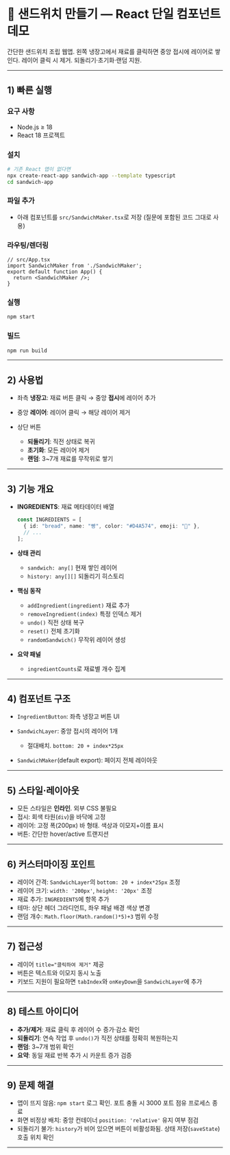 # 🥪 샌드위치 만들기 — React 단일 컴포넌트 데모

간단한 샌드위치 조립 웹앱. 왼쪽 냉장고에서 재료를 클릭하면 중앙 접시에 레이어로 쌓인다. 레이어 클릭 시 제거. 되돌리기·초기화·랜덤 지원.

---

## 1) 빠른 실행

### 요구 사항

* Node.js ≥ 18
* React 18 프로젝트

### 설치

```bash
# 기존 React 앱이 없다면
npx create-react-app sandwich-app --template typescript
cd sandwich-app
```

### 파일 추가

* 아래 컴포넌트를 `src/SandwichMaker.tsx`로 저장
  (질문에 포함된 코드 그대로 사용)

### 라우팅/렌더링

```tsx
// src/App.tsx
import SandwichMaker from './SandwichMaker';
export default function App() {
  return <SandwichMaker />;
}
```

### 실행

```bash
npm start
```

### 빌드

```bash
npm run build
```

---

## 2) 사용법

* 좌측 **냉장고**: 재료 버튼 클릭 → 중앙 **접시**에 레이어 추가
* 중앙 **레이어**: 레이어 클릭 → 해당 레이어 제거
* 상단 버튼

    * **되돌리기**: 직전 상태로 복귀
    * **초기화**: 모든 레이어 제거
    * **랜덤**: 3~7개 재료를 무작위로 쌓기

---

## 3) 기능 개요

* **INGREDIENTS**: 재료 메타데이터 배열

  ```ts
  const INGREDIENTS = [
    { id: "bread", name: "빵", color: "#D4A574", emoji: "🍞" },
    // ...
  ];
  ```
* **상태 관리**

    * `sandwich: any[]` 현재 쌓인 레이어
    * `history: any[][]` 되돌리기 히스토리
* **핵심 동작**

    * `addIngredient(ingredient)` 재료 추가
    * `removeIngredient(index)` 특정 인덱스 제거
    * `undo()` 직전 상태 복구
    * `reset()` 전체 초기화
    * `randomSandwich()` 무작위 레이어 생성
* **요약 패널**

    * `ingredientCounts`로 재료별 개수 집계

---

## 4) 컴포넌트 구조

* `IngredientButton`: 좌측 냉장고 버튼 UI
* `SandwichLayer`: 중앙 접시의 레이어 1개

    * 절대배치. `bottom: 20 + index*25px`
* `SandwichMaker`(default export): 페이지 전체 레이아웃

---

## 5) 스타일·레이아웃

* 모든 스타일은 **인라인**. 외부 CSS 불필요
* 접시: 회색 타원(`div`)을 바닥에 고정
* 레이어: 고정 폭(200px) 바 형태. 색상과 이모지+이름 표시
* 버튼: 간단한 hover/active 트랜지션

---

## 6) 커스터마이징 포인트

* 레이어 간격: `SandwichLayer`의 `bottom: 20 + index*25px` 조정
* 레이어 크기: `width: '200px'`, `height: '20px'` 조정
* 재료 추가: `INGREDIENTS`에 항목 추가
* 테마: 상단 헤더 그라디언트, 좌우 패널 배경 색상 변경
* 랜덤 개수: `Math.floor(Math.random()*5)+3` 범위 수정

---

## 7) 접근성

* 레이어 `title="클릭하여 제거"` 제공
* 버튼은 텍스트와 이모지 동시 노출
* 키보드 지원이 필요하면 `tabIndex`와 `onKeyDown`을 `SandwichLayer`에 추가

---

## 8) 테스트 아이디어

* **추가/제거**: 재료 클릭 후 레이어 수 증가·감소 확인
* **되돌리기**: 연속 작업 후 `undo()`가 직전 상태를 정확히 복원하는지
* **랜덤**: 3~7개 범위 확인
* **요약**: 동일 재료 반복 추가 시 카운트 증가 검증

---

## 9) 문제 해결

* 앱이 뜨지 않음: `npm start` 로그 확인. 포트 충돌 시 3000 포트 점유 프로세스 종료
* 화면 비정상 배치: 중앙 컨테이너 `position: 'relative'` 유지 여부 점검
* 되돌리기 불가: `history`가 비어 있으면 버튼이 비활성화됨. 상태 저장(`saveState`) 호출 위치 확인

---